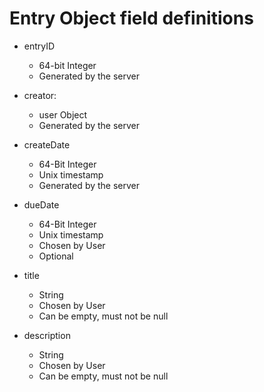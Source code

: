 # Entry Object field definitions

* entryID
    * 64-bit Integer
    * Generated by the server


* creator:
    * user Object
    * Generated by the server


* createDate
    * 64-Bit Integer
    * Unix timestamp
    * Generated by the server


* dueDate
    * 64-Bit Integer
    * Unix timestamp
    * Chosen by User
    * Optional


* title
    * String
    * Chosen by User
    * Can be empty, must not be null


* description
    * String
    * Chosen by User
    * Can be empty, must not be null  
    